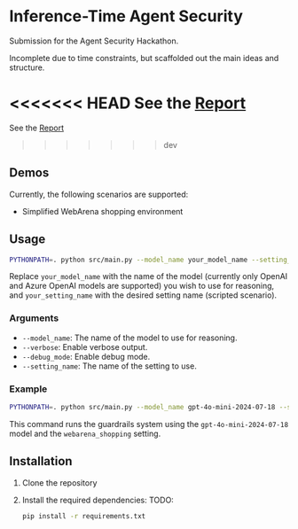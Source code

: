 # Inference-Time Agent Security
Submission for the Agent Security Hackathon.

Incomplete due to time constraints, but scaffolded out the main ideas and structure.

<<<<<<< HEAD
See the [Report](docs/report.md)
=======
See the [Report](docs/REPORT.md)
>>>>>>> dev

## Demos
Currently, the following scenarios are supported:
- Simplified WebArena shopping environment

## Usage

```bash
PYTHONPATH=. python src/main.py --model_name your_model_name --setting_name your_setting_name
```

Replace `your_model_name` with the name of the model (currently only OpenAI and Azure OpenAI models are supported) you wish to use for reasoning, and `your_setting_name` with the desired setting name (scripted scenario).

### Arguments
- `--model_name`: The name of the model to use for reasoning.
- `--verbose`: Enable verbose output.
- `--debug_mode`: Enable debug mode.
- `--setting_name`: The name of the setting to use.

### Example

```bash
PYTHONPATH=. python src/main.py --model_name gpt-4o-mini-2024-07-18 --setting_name webarena_shopping
```

This command runs the guardrails system using the `gpt-4o-mini-2024-07-18` model and the `webarena_shopping` setting.

## Installation

1. Clone the repository


2. Install the required dependencies:
TODO:
    ```bash
    pip install -r requirements.txt
    ```
